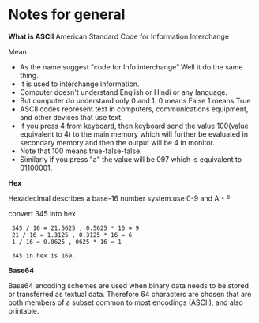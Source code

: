# Notes for general

**What is ASCII**
American Standard Code for Information Interchange

Mean

- As the name suggest "code for Info interchange".Well it do the same thing.
- It is used to interchange information.
- Computer doesn't understand English or Hindi or any language.
- But computer do understand only 0 and 1.
    0 means False
    1 means True
- ASCII codes represent text in computers, communications equipment, and other devices that use text.
- If you press 4 from keyboard, then keyboard send the value 100(value equivalent to 4) to the main memory which will further be evaluated in secondary memory and then the output will be 4 in monitor.
- Note that 100 means true-false-false.
- Similarly if you press "a" the value will be 097 which is equivalent to 01100001.

**Hex**
<p>Hexadecimal describes a base-16 number system.use 0-9 and A - F</p>

convert 345 into hex
```
 345 / 16 = 21.5625 , 0.5625 * 16 = 9 
 21 / 16 = 1.3125 , 0.3125 * 16 = 6 
 1 / 16 = 0.0625 , 0625 * 16 = 1

 345 in hex is 169.
 ```

 **Base64**
 <p>Base64 encoding schemes are used when binary data needs to be stored or transferred as textual data. Therefore 64 characters are chosen that are both members of a subset common to most encodings (ASCII), and also printable.</p>
